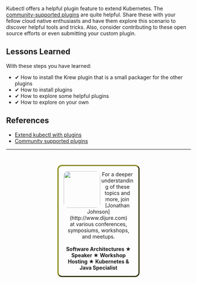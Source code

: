 Kubectl offers a helpful plugin feature to extend Kubernetes. The [community-supported plugins](https://github.com/kubernetes-sigs/krew-index/) are quite helpful. Share these with your fellow cloud native enthusiasts and have them explore this scenario to discover helpful tools and tricks. Also, consider contributing to these open source efforts or even submitting your custom plugin.

## Lessons Learned ##

With these steps you have learned:

- &#x2714; How to install the Krew plugin that is a small packager for the other plugins
- &#x2714; How to install plugins
- &#x2714; How to explore some helpful plugins
- &#x2714; How to explore on your own

## References ##

- [Extend kubectl with plugins](https://kubernetes.io/docs/tasks/extend-kubectl/kubectl-plugins/)
- [Community supported plugins](https://github.com/kubernetes-sigs/krew-index/)

------
<p style="text-align: center; padding: 1em; margin: 3em; margin-left: 10em; margin-right: 10em; border-; 1px; border-color: olive;  border-radius: 12px; border-style:outset">
<img align="left" src="./assets/jonathan-johnson.jpg" width="100" style="border-radius: 12px">
For a deeper understanding of these topics and more, join <br>[Jonathan Johnson](http://www.dijure.com)<br> at various conferences, symposiums, workshops, and meetups.
<br><br>
<b>Software Architectures ★ Speaker ★ Workshop Hosting ★ Kubernetes & Java Specialist</b>
</p>
